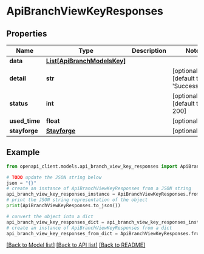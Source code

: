 # ApiBranchViewKeyResponses


## Properties

Name | Type | Description | Notes
------------ | ------------- | ------------- | -------------
**data** | [**List[ApiBranchModelsKey]**](ApiBranchModelsKey.md) |  | 
**detail** | **str** |  | [optional] [default to 'Successfully.']
**status** | **int** |  | [optional] [default to 200]
**used_time** | **float** |  | [optional] 
**stayforge** | [**Stayforge**](Stayforge.md) |  | [optional] 

## Example

```python
from openapi_client.models.api_branch_view_key_responses import ApiBranchViewKeyResponses

# TODO update the JSON string below
json = "{}"
# create an instance of ApiBranchViewKeyResponses from a JSON string
api_branch_view_key_responses_instance = ApiBranchViewKeyResponses.from_json(json)
# print the JSON string representation of the object
print(ApiBranchViewKeyResponses.to_json())

# convert the object into a dict
api_branch_view_key_responses_dict = api_branch_view_key_responses_instance.to_dict()
# create an instance of ApiBranchViewKeyResponses from a dict
api_branch_view_key_responses_from_dict = ApiBranchViewKeyResponses.from_dict(api_branch_view_key_responses_dict)
```
[[Back to Model list]](../README.md#documentation-for-models) [[Back to API list]](../README.md#documentation-for-api-endpoints) [[Back to README]](../README.md)


